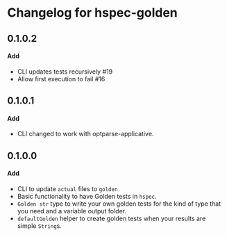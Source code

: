 # Changelog for hspec-golden

## 0.1.0.2
#### Add
* CLI updates tests recursively #19
* Allow first execution to fail #16

## 0.1.0.1
#### Add
* CLI changed to work with optparse-applicative.

## 0.1.0.0
#### Add
* CLI to update `actual` files to `golden`
* Basic functionality to have Golden tests in `hspec`.
* `Golden str` type to write your own golden tests for the kind of
type that you need and a variable output folder.
* `defaultGolden` helper to create golden tests when your results are simple `String`s.
